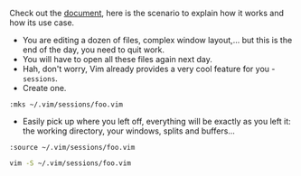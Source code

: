 Check out the [document](http://vimdoc.sourceforge.net/htmldoc/usr_21.html#21.4), here is the scenario to explain how it works and how its use case.

- You are editing a dozen of files, complex window layout,... but this is the end of the day, you need to quit work.
- You will have to open all these files again next day.
- Hah, don't worry, Vim already provides a very cool feature for you - `sessions`.
- Create one.

```vim
:mks ~/.vim/sessions/foo.vim
```

- Easily pick up where you left off, everything will be exactly as you left it: the working directory, your windows, splits and buffers...

```vim
:source ~/.vim/sessions/foo.vim
```

```bash
vim -S ~/.vim/sessions/foo.vim
```
